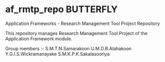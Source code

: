 # af_rmtp_repo BUTTERFLY

Application Frameworks - Research Management Tool Project Repository

This repository manages Research Management Tool Project of the Application Framework module.

Group members :-
  S.M.T.N.Samarakoon
  U.M.D.B.Alahakoon
  Y.G.I.S.Wickramanayake
  S.M.K.P.K.Sakalasooriya
  
